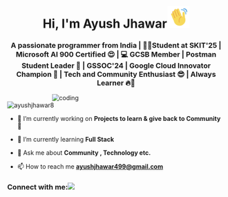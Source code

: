 
<h1 align="center">
  <div style="display: inline-block;">Hi, I'm Ayush Jhawar</div>
  <img src="https://github.com/Ayushjhawar8/Ayushjhawar8/blob/main/tenor-1143559285-ezgif.com-gif-maker.gif" style="width: 10%; display: inline-block; filter: invert(0); margin-left: -5px;" data-target="animated-image.originalImage">
</h1>



<h3 align="center">A passionate programmer from India | 👨‍🎓Student at SKIT'25 | Microsoft AI 900 Certified 😍 | 💻 GCSB Member | Postman Student Leader 🤩 | GSSOC'24 | Google Cloud Innovator Champion 🤗 | Tech and Community Enthusiast 😎 | Always Learner 🔥🚀</h3>
<img src="https://hack.codingblocks.com/_nuxt/img/maingif.1646021.gif" align="right" width="400" alt="coding">
<p align="left"> <img src="https://komarev.com/ghpvc/?username=ayushjhawar8&label=Profile%20views&color=0e75b6&style=flat" alt="ayushjhawar8" /> </p>

- 🔭 I’m currently working on **Projects to learn & give back to Community 🙌**

- 🌱 I’m currently learning **Full Stack**

- 💬 Ask me about **Community , Technology etc.**

- 📫 How to reach me **ayushjhawar499@gmail.com**
<h3 align="left">Connect with me:<img src="https://raw.githubusercontent.com/ShahriarShafin/ShahriarShafin/main/Assets/handshake.gif" style="width: 50%; display: inline-block; filter: invert(0);" data-target="animated-image.originalImage"></a></h3>
      <span class="AnimatedImagePlayer" data-target="animated-image.player" hidden="">
        <a data-target="animated-image.replacedLink" class="AnimatedImagePlayer-images" href="https://raw.githubusercontent.com/ShahriarShafin/ShahriarShafin/main/Assets/handshake.gif" target="_blank">
<p align="left">
<a href="https://twitter.com/arorarift123" target="blank"><img align="center" src="https://raw.githubusercontent.com/rahuldkjain/github-profile-readme-generator/master/src/images/icons/Social/twitter.svg" alt="arorarift123" height="30" width="40" /></a>
<a href="https://linkedin.com/in/ayushjhawar8" target="blank"><img align="center" src="https://raw.githubusercontent.com/rahuldkjain/github-profile-readme-generator/master/src/images/icons/Social/linked-in-alt.svg" alt="ayushjhawar8" height="30" width="40" /></a>
<a href="https://www.youtube.com/c/ayushjhawar8166" target="blank"><img align="center" src="https://raw.githubusercontent.com/rahuldkjain/github-profile-readme-generator/master/src/images/icons/Social/youtube.svg" alt="ayushjhawar8166" height="30" width="40" /></a>
<a href="https://www.leetcode.com/ayushjhawar499" target="blank"><img align="center" src="https://raw.githubusercontent.com/rahuldkjain/github-profile-readme-generator/master/src/images/icons/Social/leet-code.svg" alt="ayushjhawar499" height="30" width="40" /></a>
<a href="https://auth.geeksforgeeks.org/user/ayushjhawar" target="blank"><img align="center" src="https://raw.githubusercontent.com/rahuldkjain/github-profile-readme-generator/master/src/images/icons/Social/geeks-for-geeks.svg" alt="ayushjhawar" height="30" width="40" /></a>
</p>
<h3 align="left">Languages and Tools:</h3>
<p align="left"> <a href="https://angular.io" target="_blank" rel="noreferrer"> <img src="https://angular.io/assets/images/logos/angular/angular.svg" alt="angular" width="40" height="40"/> </a> <a href="https://aws.amazon.com" target="_blank" rel="noreferrer"> <img src="https://raw.githubusercontent.com/devicons/devicon/master/icons/amazonwebservices/amazonwebservices-original-wordmark.svg" alt="aws" width="40" height="40"/> </a> <a href="https://azure.microsoft.com/en-in/" target="_blank" rel="noreferrer"> <img src="https://www.vectorlogo.zone/logos/microsoft_azure/microsoft_azure-icon.svg" alt="azure" width="40" height="40"/> </a> <a href="https://www.cprogramming.com/" target="_blank" rel="noreferrer"> <img src="https://raw.githubusercontent.com/devicons/devicon/master/icons/c/c-original.svg" alt="c" width="40" height="40"/> </a> <a href="https://www.w3schools.com/cpp/" target="_blank" rel="noreferrer"> <img src="https://raw.githubusercontent.com/devicons/devicon/master/icons/cplusplus/cplusplus-original.svg" alt="cplusplus" width="40" height="40"/> </a> <a href="https://www.w3schools.com/css/" target="_blank" rel="noreferrer"> <img src="https://raw.githubusercontent.com/devicons/devicon/master/icons/css3/css3-original-wordmark.svg" alt="css3" width="40" height="40"/> </a> <a href="https://cloud.google.com" target="_blank" rel="noreferrer"> <img src="https://www.vectorlogo.zone/logos/google_cloud/google_cloud-icon.svg" alt="gcp" width="40" height="40"/> </a> <a href="https://www.w3.org/html/" target="_blank" rel="noreferrer"> <img src="https://raw.githubusercontent.com/devicons/devicon/master/icons/html5/html5-original-wordmark.svg" alt="html5" width="40" height="40"/> </a> <a href="https://developer.mozilla.org/en-US/docs/Web/JavaScript" target="_blank" rel="noreferrer"> <img src="https://raw.githubusercontent.com/devicons/devicon/master/icons/javascript/javascript-original.svg" alt="javascript" width="40" height="40"/> </a> <a href="https://www.mysql.com/" target="_blank" rel="noreferrer"> <img src="https://raw.githubusercontent.com/devicons/devicon/master/icons/mysql/mysql-original-wordmark.svg" alt="mysql" width="40" height="40"/> </a> <a href="https://www.oracle.com/" target="_blank" rel="noreferrer"> <img src="https://raw.githubusercontent.com/devicons/devicon/master/icons/oracle/oracle-original.svg" alt="oracle" width="40" height="40"/> </a> <a href="https://www.php.net" target="_blank" rel="noreferrer"> <img src="https://raw.githubusercontent.com/devicons/devicon/master/icons/php/php-original.svg" alt="php" width="40" height="40"/> </a> <a href="https://postman.com" target="_blank" rel="noreferrer"> <img src="https://www.vectorlogo.zone/logos/getpostman/getpostman-icon.svg" alt="postman" width="40" height="40"/> </a> <a href="https://www.python.org" target="_blank" rel="noreferrer"> <img src="https://raw.githubusercontent.com/devicons/devicon/master/icons/python/python-original.svg" alt="python" width="40" height="40"/> </a> <a href="https://reactjs.org/" target="_blank" rel="noreferrer"> <img src="https://raw.githubusercontent.com/devicons/devicon/master/icons/react/react-original-wordmark.svg" alt="react" width="40" height="40"/> </a> <a href="https://sass-lang.com" target="_blank" rel="noreferrer"> <img src="https://raw.githubusercontent.com/devicons/devicon/master/icons/sass/sass-original.svg" alt="sass" width="40" height="40"/> </a> </p>

<p><img align="left" src="https://github-readme-stats.vercel.app/api/top-langs?username=ayushjhawar8&show_icons=true&locale=en&layout=compact" alt="ayushjhawar8" /></p>

<p>&nbsp;<img align="center" src="https://github-readme-stats.vercel.app/api?username=ayushjhawar8&show_icons=true&locale=en" alt="ayushjhawar8" /></p>

<!-- <p><img align="center" src="https://github-readme-streak-stats.herokuapp.com/?user=ayushjhawar8&" alt="ayushjhawar8" /></p> -->
<hr>
<p align="center" dir="auto"><img src="https://user-images.githubusercontent.com/74038190/212741999-016fddbd-617a-4448-8042-0ecf907aea25.gif" style="width: 50%; display: inline-block; filter: invert(0);" data-target="animated-image.originalImage"></p>
